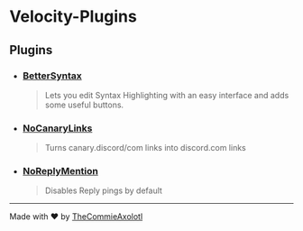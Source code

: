 # Velocity-Plugins

## Plugins
 - ### [BetterSyntax](https://github.com/TheCommieAxolotl/Velocity-Plugins/tree/main/BetterSyntax)
    > Lets you edit Syntax Highlighting with an easy interface and adds some useful buttons.
 - ### [NoCanaryLinks](https://github.com/TheCommieAxolotl/Velocity-Plugins/tree/main/NoCanaryLinks)
    > Turns canary.discord/com links into discord.com links
 - ### [NoReplyMention](https://github.com/TheCommieAxolotl/Velocity-Plugins/tree/main/NoReplyMentions)
    > Disables Reply pings by default

___

Made with ❤️ by [TheCommieAxolotl](https://github.com/TheCommieAxolotl)
